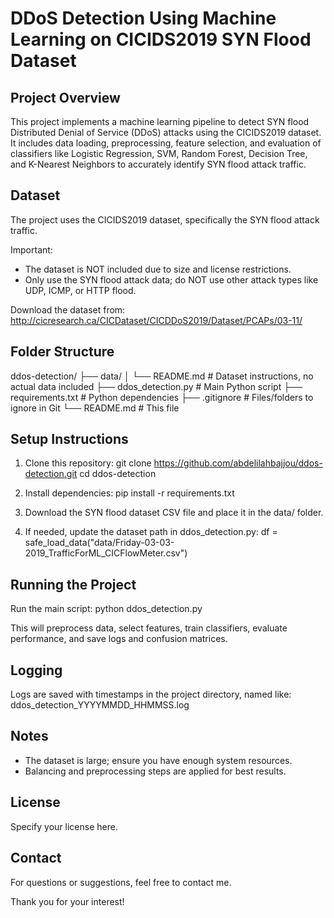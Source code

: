 # DDoS Detection Using Machine Learning on CICIDS2019 SYN Flood Dataset

## Project Overview

This project implements a machine learning pipeline to detect SYN flood Distributed Denial of Service (DDoS) attacks using the CICIDS2019 dataset. It includes data loading, preprocessing, feature selection, and evaluation of classifiers like Logistic Regression, SVM, Random Forest, Decision Tree, and K-Nearest Neighbors to accurately identify SYN flood attack traffic.

## Dataset

The project uses the CICIDS2019 dataset, specifically the SYN flood attack traffic.

Important:
- The dataset is NOT included due to size and license restrictions.
- Only use the SYN flood attack data; do NOT use other attack types like UDP, ICMP, or HTTP flood.

Download the dataset from:
http://cicresearch.ca/CICDataset/CICDDoS2019/Dataset/PCAPs/03-11/

## Folder Structure

ddos-detection/
├── data/
│   └── README.md          # Dataset instructions, no actual data included
├── ddos_detection.py      # Main Python script
├── requirements.txt       # Python dependencies
├── .gitignore             # Files/folders to ignore in Git
└── README.md              # This file

## Setup Instructions

1. Clone this repository:
   git clone https://github.com/abdelilahbajjou/ddos-detection.git
   cd ddos-detection

2. Install dependencies:
   pip install -r requirements.txt

3. Download the SYN flood dataset CSV file and place it in the data/ folder.

4. If needed, update the dataset path in ddos_detection.py:
   df = safe_load_data("data/Friday-03-03-2019_TrafficForML_CICFlowMeter.csv")

## Running the Project

Run the main script:
python ddos_detection.py

This will preprocess data, select features, train classifiers, evaluate performance, and save logs and confusion matrices.

## Logging

Logs are saved with timestamps in the project directory, named like:
ddos_detection_YYYYMMDD_HHMMSS.log

## Notes

- The dataset is large; ensure you have enough system resources.
- Balancing and preprocessing steps are applied for best results.

## License

Specify your license here.

## Contact

For questions or suggestions, feel free to contact me.

Thank you for your interest!
